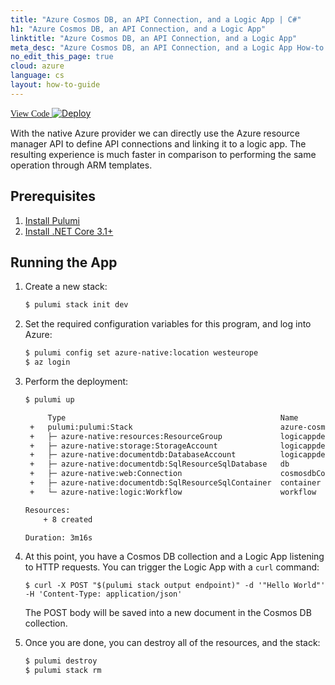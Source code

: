 ```yaml
---
title: "Azure Cosmos DB, an API Connection, and a Logic App | C#"
h1: "Azure Cosmos DB, an API Connection, and a Logic App"
linktitle: "Azure Cosmos DB, an API Connection, and a Logic App"
meta_desc: "Azure Cosmos DB, an API Connection, and a Logic App How-to Guide using C#"
no_edit_this_page: true
cloud: azure
language: cs
layout: how-to-guide
---
```


<!-- WARNING: this page was generated by a tool. Do not edit it by hand. -->
<!-- To change it, please see https://github.com/pulumi/docs/tree/master/tools/mktutorial. -->

<p class="mb-4 flex">
    <a class="flex flex-wrap items-center rounded-md text-lg text-white bg-blue-600 border-2 border-blue-600 px-2 mr-2 whitespace-no-wrap hover:text-white" style="height: 45px; font-family: 'Gilroy'; " href="https://github.com/pulumi/examples/tree/master/azure-cs-cosmosdb-logicapp" target="_blank">
        <span><i class="fab fa-github pr-2"></i> View Code</span>
    </a>
    <a href="https://app.pulumi.com/new?template=https://github.com/pulumi/examples/blob/master/azure-cs-cosmosdb-logicapp/README.md" target="_blank">
        <img src="https://get.pulumi.com/new/button.svg" alt="Deploy">
    </a>
</p>


With the native Azure provider we can directly use the Azure resource manager API to define API connections and linking it to a logic app. The resulting experience is much faster in comparison to performing the same operation through ARM templates.

## Prerequisites

1. [Install Pulumi](https://www.pulumi.com/docs/get-started/install/)
2. [Install .NET Core 3.1+](https://dotnet.microsoft.com/download)

## Running the App

1. Create a new stack:

    ```sh
    $ pulumi stack init dev
    ```

2. Set the required configuration variables for this program, and log into Azure:

    ```bash
    $ pulumi config set azure-native:location westeurope
    $ az login
    ```

3. Perform the deployment:

    ```sh
    $ pulumi up

         Type                                                Name                         Status      
     +   pulumi:pulumi:Stack                                 azure-cosmosdb-logicapp-dev  created     
     +   ├─ azure-native:resources:ResourceGroup             logicappdemo-rg              created     
     +   ├─ azure-native:storage:StorageAccount              logicappdemosa               created     
     +   ├─ azure-native:documentdb:DatabaseAccount          logicappdemo-cdb             created     
     +   ├─ azure-native:documentdb:SqlResourceSqlDatabase   db                           created     
     +   ├─ azure-native:web:Connection                      cosmosdbConnection           created     
     +   ├─ azure-native:documentdb:SqlResourceSqlContainer  container                    created     
     +   └─ azure-native:logic:Workflow                      workflow                     created     
 
    Resources:
        + 8 created

    Duration: 3m16s
    ```

4. At this point, you have a Cosmos DB collection and a Logic App listening to HTTP requests. You can trigger the Logic App with a `curl` command:

    ```
    $ curl -X POST "$(pulumi stack output endpoint)" -d '"Hello World"' -H 'Content-Type: application/json'
    ```

    The POST body will be saved into a new document in the Cosmos DB collection.

5. Once you are done, you can destroy all of the resources, and the stack:

    ```bash
    $ pulumi destroy
    $ pulumi stack rm
    ```

